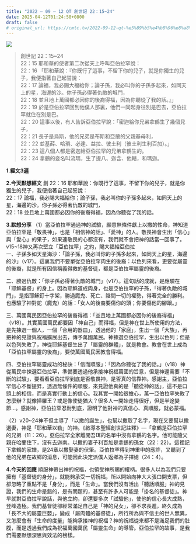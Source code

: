 ```yaml
---
title: "2022 – 09 – 12 QT 創世記 22：15~24"
date: 2025-04-12T01:24:58+0800
draft: false
# original_url: https://cmtc.tw/2022-09-12-qt-%e5%89%b5%e4%b8%96%e8%a8%98-22%ef%bc%9a1524
---
```


![](/images/qt.jpg)
> 創世記 22：15\~24  
> 22：15 耶和華的使者第二次從天上呼叫亞伯拉罕說：  
> 22：16 「耶和華說：『你既行了這事，不留下你的兒子，就是你獨生的兒子，我便指著自己起誓說：  
> 22：17 論福，我必賜大福給你；論子孫，我必叫你的子孫多起來，如同天上的星，海邊的沙。你子孫必得著仇敵的城門，  
> 22：18 並且地上萬國都必因你的後裔得福，因為你聽從了我的話。』」  
> 22：19 於是亞伯拉罕回到他僕人那裏，他們一同起身往別是巴去，亞伯拉罕就住在別是巴。  
> 22：20 這事以後，有人告訴亞伯拉罕說：「密迦給你兄弟拿鶴生了幾個兒子，  
> 22：21 長子是烏斯，他的兄弟是布斯和亞蘭的父親基母利，  
> 22：22 並基薛、哈瑣、必達、益拉、彼土利（彼土利生利百加）。」  
> 22：23 這八個人都是密迦給亞伯拉罕的兄弟拿鶴生的。  
> 22：24 拿鶴的妾名叫流瑪，生了提八、迦含、他轄，和瑪迦。

**1.經文3遍**

**2.今天默想經文**
創 22：16 耶和華說：你既行了這事，不留下你的兒子，就是你獨生的兒子，我便指著自己起誓說：  
22：17 論福，我必賜大福給你；論子孫，我必叫你的子孫多起來，如同天上的星，海邊的沙。你子孫必得著仇敵的城門，  
22：18 並且地上萬國都必因你的後裔得福，因為你聽從了我的話。

**3.默想分享**
（1）當亞伯拉罕通過神的試驗，願意無條件獻上以撒的性命，神知道亞伯拉罕是「敬畏神」，也是「相信神的話」、「愛神」的人。敬畏神會生出「信心」與「愛心」的果子，如果連敬畏的心都沒有，我們就不會把神的話當一回事了。v15\~18神又再次堅立「亞伯拉罕」之約，賜大福給亞伯拉  
一、子孫多如天星海沙：「論子孫，我必叫你的子孫多起來，如同天上的星，海邊的沙」（v17）。這裏我們不要單從亞伯拉罕肉生的後裔：以色列來看，更要從屬靈的後裔，就是所有因信稱義得救的基督徒，都是亞伯拉罕屬靈的後裔。

二、勝過仇敵：「你子孫必得著仇敵的城門」（v17）。這句話的成就，是應驗在「耶穌基督」的身上。因為耶穌道成肉身，也是亞伯拉罕的子孫，「得著仇敵的城門」，是指耶穌釘十字架，勝過魔鬼、死亡、陰間一切的權勢，得著完全的勝利。也應驗了神對蛇（魔鬼）的話：「女人的後裔要傷你的頭；你要傷他的腳跟。」

三、萬國萬民因亞伯拉罕的後裔得福：「並且地上萬國都必因你的後裔得福」（v18）。其實萬國萬民都要因「神自己」而得福，但是神在世上所使用的方法，是先揀選一個人，一個「合用的器皿」，透過他的「家庭」，生出一個「大族」，再把神的見證與祝福擴展出去，傳予萬國萬民。神揀選亞伯拉罕，生出以色列；但是以色列失敗了，神從耶穌基督生出了「屬靈的群體」，就是教會。教會在世上成為「亞伯拉罕屬靈的後裔」，要使萬國萬民因教會得福。

四、亞伯拉罕屬靈成功的秘訣：「信而順服」：「因為你聽從了我的話。」（v18）神從萬民中揀選亞伯拉罕，準備要透過他承接神祝福萬國的旨意，但是神還需要「不斷的試驗」，要看看亞伯拉罕到底是否敬畏神，是否真的信靠神。感謝主，亞伯拉罕信心不斷提昇，透過無條件的順服，來見證他真的是「聽從神的話」，這不是口頭上的相信，而是真實行動上的信心。我其實一開始很擔心，萬一亞伯拉罕失敗了怎麼辦？就像掃羅王？或是像使徒猶大？很多人一開始走得很好，但是半途變節…。感謝神，亞伯拉罕忍耐到底，證明了他對神的真信心、真順服，就必蒙福。

（2）v20\~24神不但主導了「以撒的誕生」，也幫以撒取了名字，現在又要幫以撒選妻，神是「耶和華以勒」的神。《啟導本聖經創世記註釋》—「拿鶴是亞伯拉罕的兄弟（11：26）。亞伯拉罕全家離開吾珥的名單中沒有拿鶴的名字。他可能隨父親在哈蘭住下，沒有去迦南。以撒的妻子利百加是拿鶴的孫女（22：22）。這裡記下拿鶴的家譜，是24章以撒娶妻的伏筆。亞伯拉罕得到神重申的應許，又聽到了他的兄弟在故鄉的消息，可能因此決定派僕人返鄉為子擇媳（24：4）。

**4.今天的回應**
順服神帶出神的祝福，也領受神所賜的權柄。很多人以為我們只要擁有「基督徒的身分」，就能夠承受一切祝福，所以開始向神大大張口開支票，但卻忽略了重點不是「身分」，而是「生命」。當我們沒有活出「聽話順服」神的見證，我們的生命是錯的，是有問題的，甚至有許多人可能是「掛名的基督徒」。神早就對亞伯拉罕說話，與他立約，卻還要多次「試驗他」，使他的信心長大成熟，登峰造極。我們基督徒卻經常滿足自己是「神的兒女」，卻不求長進，終久成為「長不大的屬靈巨嬰」，變成「屬肉體的基督徒」，所行所為與不信主的世人無異，又怎麼會有「生命的度量」能夠承接神的祝福？神的祝福從來都不是滿足我們的肚腹，而是透過我們成為祝福萬國萬民「屬靈生命」的導管。亞伯拉罕的故事，是我們需要默想深思與效法的榜樣。
